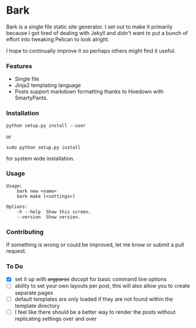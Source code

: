 # Bark

Bark is a single file static site generator. I set out to make it primarily because I got tired of dealing with Jekyll and didn't want to put a bunch of effort into tweaking Pelican to look alright.

I hope to continually improve it so perhaps others might find it useful.

### Features

* Single file
* Jinja2 templating language
* Posts support markdown formatting thanks to Hoedown with SmartyPants.

### Installation

    python setup.py install --user

or

    sudo python setup.py install
    
for system wide installation.

### Usage

    Usage:
        bark new <name>
        bark make [<settings>]

    Options:
        -h --help  Show this screen.
		--version  Show version.

### Contributing

If something is wrong or could be improved, let me know or submit a pull request.

### To Do

- [x] set it up with ~~argparse~~ docopt for basic command line options
- [ ] ability to set your own layouts per post, this will also allow you to create separate pages
- [ ] default templates are only loaded if they are not found within the template directory
- [ ] I feel like there should be a better way to render the posts without replicating settings over and over
